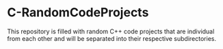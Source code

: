 # C-RandomCodeProjects
This repository is filled with random C++ code projects that are individual from each other and will be separated into their respective subdirectories.
